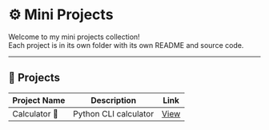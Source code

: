 # ⚙️ Mini Projects

Welcome to my mini projects collection!  
Each project is in its own folder with its own README and source code.

---

## 📁 Projects

| Project Name | Description | Link |
|--------------|-------------|------|
| Calculator 🧮 | Python CLI calculator | [View](https://github.com/aarpitsharmaa27/mini_projects.py/blob/main/calculator.py) |
